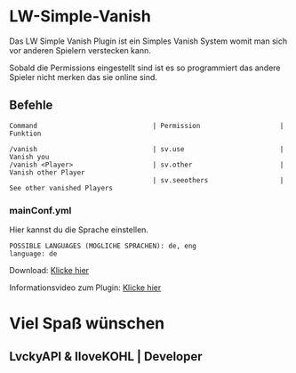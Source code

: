 # LW-Simple-Vanish
Das LW Simple Vanish Plugin ist ein Simples Vanish System womit man sich vor anderen Spielern verstecken kann.

Sobald die Permissions eingestellt sind ist es so programmiert das andere Spieler nicht merken das sie online sind.

## Befehle

```
Command                             | Permission                    | Funktion

/vanish                             | sv.use                        | Vanish you
/vanish <Player>                    | sv.other                      | Vanish other Player
                                    | sv.seeothers                  | See other vanished Players

```

### mainConf.yml

Hier kannst du die Sprache einstellen.

```
POSSIBLE LANGUAGES (MÖGLICHE SPRACHEN): de, eng
language: de
```

Download: [Klicke hier](https://www.spigotmc.org/resources/lw-simplevanish-multi-langauge.94548/)

Informationsvideo zum Plugin: [Klicke hier](https://youtu.be/SbNyzPjzbpgH)

# Viel Spaß wünschen
## LvckyAPI & IloveKOHL | Developer
